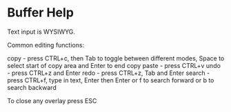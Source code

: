 # Buffer Help

Text input is WYSIWYG.

Common editing functions:

copy - press CTRL+c, then Tab to toggle between different modes, Space to select start of copy area and Enter to end copy
paste - press CTRL+v
undo - press CTRL+z and Enter
redo - press CTRL+z, Tab and Enter
search - press CTRL+f, type in text, Enter then Enter or f to search forward or b to search backward

To close any overlay press ESC
